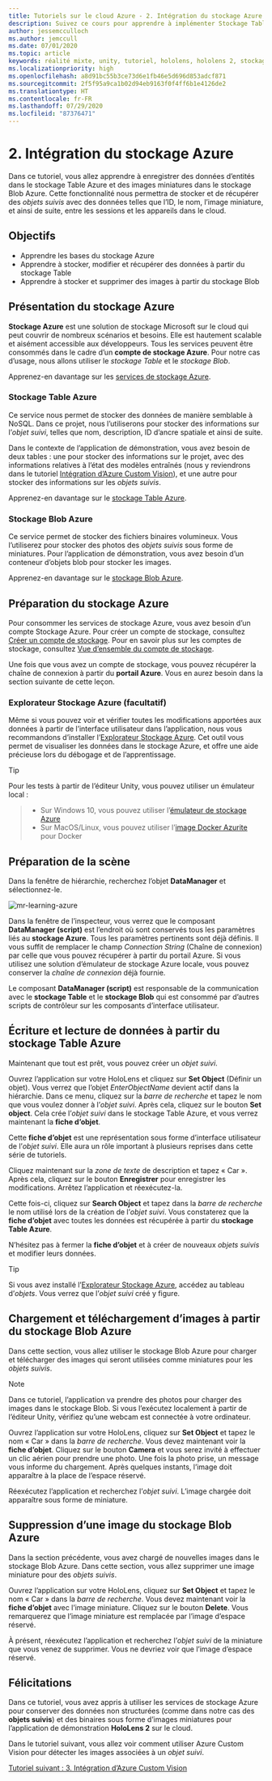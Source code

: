 ```yaml
---
title: Tutoriels sur le cloud Azure - 2. Intégration du stockage Azure
description: Suivez ce cours pour apprendre à implémenter Stockage Table Azure et Stockage Blob Azure dans une application HoloLens 2.
author: jessemcculloch
ms.author: jemccull
ms.date: 07/01/2020
ms.topic: article
keywords: réalité mixte, unity, tutoriel, hololens, hololens 2, stockage azure
ms.localizationpriority: high
ms.openlocfilehash: a8d91bc55b3ce73d6e1fb46e5d696d853adcf871
ms.sourcegitcommit: 2f5f95a9ca1b02d94eb9163f0f4ff6b1e4126de2
ms.translationtype: HT
ms.contentlocale: fr-FR
ms.lasthandoff: 07/29/2020
ms.locfileid: "87376471"
---
```

# <a name="2-integrating-azure-storage"></a>2. Intégration du stockage Azure

Dans ce tutoriel, vous allez apprendre à enregistrer des données d’entités dans le stockage Table Azure et des images miniatures dans le stockage Blob Azure. Cette fonctionnalité nous permettra de stocker et de récupérer des *objets suivis* avec des données telles que l’ID, le nom, l’image miniature, et ainsi de suite, entre les sessions et les appareils dans le cloud.

## <a name="objectives"></a>Objectifs

* Apprendre les bases du stockage Azure
* Apprendre à stocker, modifier et récupérer des données à partir du stockage Table
* Apprendre à stocker et supprimer des images à partir du stockage Blob

## <a name="understanding-azure-storage"></a>Présentation du stockage Azure

**Stockage Azure** est une solution de stockage Microsoft sur le cloud qui peut couvrir de nombreux scénarios et besoins. Elle est hautement scalable et aisément accessible aux développeurs. Tous les services peuvent être consommés dans le cadre d’un **compte de stockage Azure**. Pour notre cas d’usage, nous allons utiliser le *stockage Table* et le *stockage Blob*.

Apprenez-en davantage sur les [services de stockage Azure](https://docs.microsoft.com/azure/storage/blobs/storage-blobs-overview).

### <a name="azure-table-storage"></a>Stockage Table Azure

Ce service nous permet de stocker des données de manière semblable à NoSQL. Dans ce projet, nous l’utiliserons pour stocker des informations sur l’*objet suivi*, telles que nom, description, ID d’ancre spatiale et ainsi de suite.

Dans le contexte de l’application de démonstration, vous avez besoin de deux tables : une pour stocker des informations sur le projet, avec des informations relatives à l’état des modèles entraînés (nous y reviendrons dans le tutoriel [Intégration d’Azure Custom Vision](mr-learning-azure-03.md)), et une autre pour stocker des informations sur les *objets suivis*.

Apprenez-en davantage sur le [stockage Table Azure](https://docs.microsoft.com/azure/storage/tables/table-storage-overview).

### <a name="azure-blob-storage"></a>Stockage Blob Azure

Ce service permet de stocker des fichiers binaires volumineux. Vous l’utiliserez pour stocker des photos des *objets suivis* sous forme de miniatures.
Pour l’application de démonstration, vous avez besoin d’un conteneur d’objets blob pour stocker les images.

Apprenez-en davantage sur le [stockage Blob Azure](https://docs.microsoft.com/azure/storage/blobs/storage-blobs-introduction).

## <a name="preparing-azure-storage"></a>Préparation du stockage Azure

Pour consommer les services de stockage Azure, vous avez besoin d’un compte Stockage Azure. Pour créer un compte de stockage, consultez [Créer un compte de stockage](https://docs.microsoft.com/azure/storage/common/storage-account-create?tabs=azure-portal). Pour en savoir plus sur les comptes de stockage, consultez [Vue d’ensemble du compte de stockage](https://docs.microsoft.com/azure/storage/common/storage-account-overview).

Une fois que vous avez un compte de stockage, vous pouvez récupérer la chaîne de connexion à partir du **portail Azure**. Vous en aurez besoin dans la section suivante de cette leçon.

### <a name="optional-azure-storage-explorer"></a>Explorateur Stockage Azure (facultatif)

Même si vous pouvez voir et vérifier toutes les modifications apportées aux données à partir de l’interface utilisateur dans l’application, nous vous recommandons d’installer l’[Explorateur Stockage Azure](https://azure.microsoft.com/features/storage-explorer/). Cet outil vous permet de visualiser les données dans le stockage Azure, et offre une aide précieuse lors du débogage et de l’apprentissage.

> [!TIP]
> Pour les tests à partir de l’éditeur Unity, vous pouvez utiliser un émulateur local :

> * Sur Windows 10, vous pouvez utiliser l’[émulateur de stockage Azure](https://docs.microsoft.com/azure/storage/common/storage-use-emulator)
> * Sur MacOS/Linux, vous pouvez utiliser l’[image Docker Azurite](https://hub.docker.com/_/microsoft-azure-storage-azurite) pour Docker

## <a name="preparing-the-scene"></a>Préparation de la scène

Dans la fenêtre de hiérarchie, recherchez l’objet **DataManager** et sélectionnez-le.

![mr-learning-azure](images/mr-learning-azure/tutorial2-section4-step1-1.png)

Dans la fenêtre de l’inspecteur, vous verrez que le composant **DataManager (script)** est l’endroit où sont conservés tous les paramètres liés au **stockage Azure**. Tous les paramètres pertinents sont déjà définis. Il vous suffit de remplacer le champ *Connection String* (Chaîne de connexion) par celle que vous pouvez récupérer à partir du portail Azure. Si vous utilisez une solution d’émulateur de stockage Azure locale, vous pouvez conserver la *chaîne de connexion* déjà fournie.

Le composant **DataManager (script)** est responsable de la communication avec le **stockage Table** et le **stockage Blob** qui est consommé par d’autres scripts de contrôleur sur les composants d’interface utilisateur.

## <a name="writing-and-reading-data-from-azure-table-storage"></a>Écriture et lecture de données à partir du stockage Table Azure

Maintenant que tout est prêt, vous pouvez créer un *objet suivi*.

Ouvrez l’application sur votre HoloLens et cliquez sur **Set Object** (Définir un objet). Vous verrez que l’objet *EnterObjectName* devient actif dans la hiérarchie. Dans ce menu, cliquez sur la *barre de recherche* et tapez le nom que vous voulez donner à l’*objet suivi*. Après cela, cliquez sur le bouton **Set object**. Cela crée l’*objet suivi* dans le stockage Table Azure, et vous verrez maintenant la **fiche d’objet**.

Cette **fiche d’objet** est une représentation sous forme d’interface utilisateur de l’*objet suivi*. Elle aura un rôle important à plusieurs reprises dans cette série de tutoriels.

Cliquez maintenant sur la *zone de texte* de description et tapez « Car ». Après cela, cliquez sur le bouton **Enregistrer** pour enregistrer les modifications. Arrêtez l’application et réexécutez-la.

Cette fois-ci, cliquez sur **Search Object** et tapez dans la *barre de recherche* le nom utilisé lors de la création de l’*objet suivi*. Vous constaterez que la **fiche d’objet** avec toutes les données est récupérée à partir du **stockage Table Azure**.

N’hésitez pas à fermer la **fiche d’objet** et à créer de nouveaux *objets suivis* et modifier leurs données.

> [!TIP]
> Si vous avez installé l’[Explorateur Stockage Azure](https://azure.microsoft.com/features/storage-explorer/), accédez au tableau d’*objets*. Vous verrez que l’*objet suivi* créé y figure.

## <a name="uploading-and-download-image-from-azure-blob-storage"></a>Chargement et téléchargement d’images à partir du stockage Blob Azure

Dans cette section, vous allez utiliser le stockage Blob Azure pour charger et télécharger des images qui seront utilisées comme miniatures pour les *objets suivis*.

> [!NOTE]
> Dans ce tutoriel, l’application va prendre des photos pour charger des images dans le stockage Blob. Si vous l’exécutez localement à partir de l’éditeur Unity, vérifiez qu’une webcam est connectée à votre ordinateur.

Ouvrez l’application sur votre HoloLens, cliquez sur **Set Object** et tapez le nom « Car » dans la *barre de recherche*. Vous devez maintenant voir la **fiche d’objet**. Cliquez sur le bouton **Camera** et vous serez invité à effectuer un clic aérien pour prendre une photo. Une fois la photo prise, un message vous informe du chargement. Après quelques instants, l’image doit apparaître à la place de l’espace réservé.

Réexécutez l’application et recherchez l’*objet suivi*. L’image chargée doit apparaître sous forme de miniature.

## <a name="deleting-image-from-azure-blob-storage"></a>Suppression d’une image du stockage Blob Azure

Dans la section précédente, vous avez chargé de nouvelles images dans le stockage Blob Azure. Dans cette section, vous allez supprimer une image miniature pour des *objets suivis*.

Ouvrez l’application sur votre HoloLens, cliquez sur **Set Object** et tapez le nom « Car » dans la *barre de recherche*. Vous devez maintenant voir la **fiche d’objet** avec l’image miniature. Cliquez sur le bouton **Delete**. Vous remarquerez que l’image miniature est remplacée par l’image d’espace réservé.

À présent, réexécutez l’application et recherchez l’*objet suivi* de la miniature que vous venez de supprimer. Vous ne devriez voir que l’image d’espace réservé.

## <a name="congratulations"></a>Félicitations

Dans ce tutoriel, vous avez appris à utiliser les services de stockage Azure pour conserver des données non structurées (comme dans notre cas des **objets suivis**) et des binaires sous forme d’images miniatures pour l’application de démonstration **HoloLens 2** sur le cloud.

Dans le tutoriel suivant, vous allez voir comment utiliser Azure Custom Vision pour détecter les images associées à un *objet suivi*.

[Tutoriel suivant : 3. Intégration d’Azure Custom Vision](mr-learning-azure-03.md)
